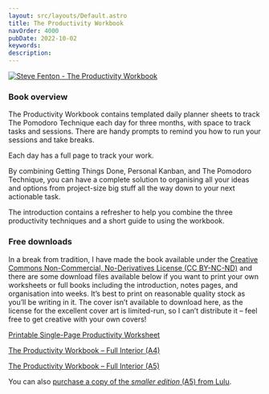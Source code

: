 ```yaml
---
layout: src/layouts/Default.astro
title: The Productivity Workbook
navOrder: 4000
pubDate: 2022-10-02
keywords: 
description: 
---
```


[![Steve Fenton - The Productivity Workbook](https://www.stevefenton.co.uk/wp-content/uploads/2021/10/the-productivity-workbook.jpg)](https://www.stevefenton.co.uk/publications/the-productivity-workbook/the-productivity-workbook/)

### Book overview

The Productivity Workbook contains templated daily planner sheets to track The Pomodoro Technique each day for three months, with space to track tasks and sessions. There are handy prompts to remind you how to run your sessions and take breaks.

Each day has a full page to track your work.

By combining Getting Things Done, Personal Kanban, and The Pomodoro Technique, you can have a complete solution to organising all your ideas and options from project-size big stuff all the way down to your next actionable task.

The introduction contains a refresher to help you combine the three productivity techniques and a short guide to using the workbook.

### Free downloads

In a break from tradition, I have made the book available under the [Creative Commons Non-Commercial, No-Derivatives License (CC BY-NC-ND)](https://www.creativecommons.org/licenses/by-nc-nd/4.0/) and there are some download files available below if you want to print your own worksheets or full books including the introduction, notes pages, and organisation into weeks. It’s best to print on reasonable quality stock as you’ll be writing in it. The cover isn’t available to download here, as the license for the excellent cover art is limited-run, so I can’t distribute it – feel free to get creative with your own covers!

[Printable Single-Page Productivity Worksheet](https://www.stevefenton.co.uk/publications/the-productivity-workbook/the-productivity-worksheet/)

[The Productivity Workbook – Full Interior (A4)](https://www.stevefenton.co.uk/publications/the-productivity-workbook/the-productivity-workbook-full/)

[The Productivity Workbook – Full Interior (A5)](https://www.stevefenton.co.uk/publications/the-productivity-workbook/the-productivity-workbook-smaller/)

You can also [purchase a copy of the *smaller edition* (A5) from Lulu](https://www.lulu.com/shop/steve-fenton/the-productivity-workbook-pocket-edition/paperback/product-pq72zy.html).